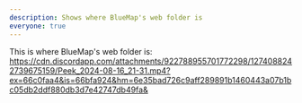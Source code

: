 ```yaml
---
description: Shows where BlueMap's web folder is
everyone: true
---
```


This is where BlueMap's web folder is:
https://cdn.discordapp.com/attachments/922788955701772298/1274088242739675159/Peek_2024-08-16_21-31.mp4?ex=66c0faa4&is=66bfa924&hm=6e35bad726c9aff289891b1460443a07b1bc05db2ddf880db3d7e42747db49fa&
